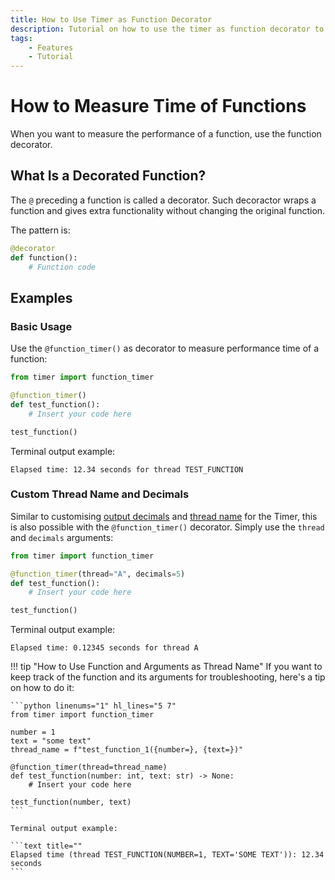 ```yaml
---
title: How to Use Timer as Function Decorator
description: Tutorial on how to use the timer as function decorator to measure the execution time of Python functions. Includes code examples for beginners and advanced users.
tags:
    - Features
    - Tutorial
---
```


# How to Measure Time of Functions
When you want to measure the performance of a function, use the function decorator.

## What Is a Decorated Function?
The `@` preceding a function is called a decorator. Such decoractor wraps a function and gives extra functionality without changing the original function.

The pattern is:

```python title=""
@decorator
def function():
    # Function code
```

## Examples
### Basic Usage
Use the `@function_timer()` as decorator to measure performance time of a function:

```python linenums="1" hl_lines="3"
from timer import function_timer

@function_timer()
def test_function():
    # Insert your code here

test_function()
```

Terminal output example:

```text title=""
Elapsed time: 12.34 seconds for thread TEST_FUNCTION
```

### Custom Thread Name and Decimals
Similar to customising [output decimals](decimals.md) and [thread name](multiple-threads.md) for the Timer, this is also possible with the `@function_timer()` decorator. Simply use the `thread` and `decimals` arguments:

```python linenums="1" hl_lines="3"
from timer import function_timer

@function_timer(thread="A", decimals=5)
def test_function():
    # Insert your code here

test_function()
```

Terminal output example:

```text title=""
Elapsed time: 0.12345 seconds for thread A
```

!!! tip "How to Use Function and Arguments as Thread Name"
    If you want to keep track of the function and its arguments for troubleshooting, here's a tip on how to do it:

    ```python linenums="1" hl_lines="5 7"
    from timer import function_timer

    number = 1
    text = "some text"
    thread_name = f"test_function_1({number=}, {text=})"

    @function_timer(thread=thread_name)
    def test_function(number: int, text: str) -> None:
        # Insert your code here

    test_function(number, text)
    ```

    Terminal output example:

    ```text title=""
    Elapsed time (thread TEST_FUNCTION(NUMBER=1, TEXT='SOME TEXT')): 12.34 seconds
    ```
